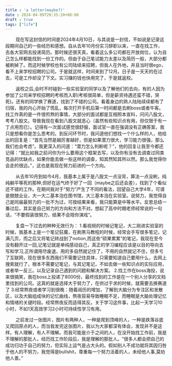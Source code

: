 ```yaml
---
title : 'a letter(maybe?)'
date : 2024-04-09T20:35:20+08:00
draft : true
tags: ["life"]
---
```

　　   现在写这封信的时间是2024年4月10日，与其说是一封信，不如说是记录这段期间自己的一些经历和感想。自从去年10月份实习辞职以来，一直在找工作，去各大官网去投递简历。那时候还很天真，看着这么多公司都在开放岗位，认为自己怎么样都能找到一份工作的。但由于自己笔试能力太差以及简历一般，大部分都被刷掉了。而这时候学校也有公司陆续来招聘，但我人在外地，并且当时很ego，看不上来学校招聘的公司。于是就这样，时间来到了12月。日子是一天天的在过去，可是工作却没了下文。实习赚的钱也快用完了，于是就返校。

　　   返校之后,会时不时碰到一些实验室的同学以及了解他们的去向，有的人因为参加了公司来学校招聘的考核而入职(考核很简单，但是薪资待遇还蛮不错，哭死)。还有的同学换了赛道，找到了不错的公司。看着身边的熟人陆陆续续都有了归宿，我的内心开始了慌乱，每次打开手机后第一时间都是去刷boss或者牛客。找工作真的是一件很煎熬的事情，大部分的面试都是互相照本宣科，问问八股文，考考八股文。导致我现在看到八股文就恶心（虽然有些知识点有用，但仅限于有一丁点用而已）。记得有一次面试感觉很舒服，面试官一直在强调没有正确答案，我只是想看你是怎么思考的。到反问环节时，我问道他们想找一个什么样的人，他给出的回复是：“首先当然是越厉害越好，但是如果潜力很大，学习能力很强，那么我们也会考虑”。我更深入的问道：“潜力怎么判断呢？”，他的回复让我至今都还记得：“就比如我之前问你为什么要用这个框架去写，以及你有没有去调查过同类竞品的优缺点，如果你能去做一些这样的调查，知其然知其所以然。那么我觉得你会走的很远。”，这也是我现在努力前进的一个方向。

　　   从去年10月到如今4月，我基本上属于是八股文一点没背，算法一点没刷，纯纯躺平等死的那种,但好在运气终于好了一回（maybe之后还会差），找到了个看似还不错的工作。在期间我对于“努力”产生了不同的看法，回望自己大学4年，可谓是兢兢业业，大一大二基本泡在图书馆，大三基本泡在实验室。说努力，我觉得自己是同届最努力的一批不为过，可按结果来看，我只能算是中等水平。反思总结一番过后，其实是自己努力的方向和方法不对。想起了高中时期老师经常说的一句话，“不要假装很努力，结果不会陪你演戏”。

　　   复盘一下过去的种种无效行为：
1.看视频的时候记笔记，大二刚进实验室的时候，我基本上是一个笔记狂魔，在刷黑马教程的时候，经常会手写很多笔记，记满几页，而之后又将笔记转战到了notion,而这些“硕果累累”的笔记，我现在至今没有翻开过一回,记笔记就是单纯感动自己，真正的学习编程应该是以目的导向去写和学习,正所谓用尽废退，用的多自然就记住了，不用的自然就记不住，但多亏了互联网，现在很多东西我们不需要记住具体，只需要知道自己要用什么，去网上搜索就行了，根本不需要记笔记，与其记笔记，不如去做一些知识点的实际应用，或者举一反三。以及记录自己遇到的问题和解决方案。
2.找工作在boss海投，说来很搞笑，我在boss上投递了8000份，最终找到的工作是在一个别人分享的文档里找到的公司。这真的就是选择大于努力了，在供过于求的时候，就需要去换赛道了
3.经常熬夜或者学习到很晚：随着阅历的增加，了解到大脑分为专注区和发散区，以及大脑组成块的记忆曲线，熬夜容易导致睡眠不足，而睡眠是大脑处理记忆和情绪的关键时段。经常熬夜反而适得其反。关于学习这件事，比起一天学习10小时，不如1天高效学习2小时可持续性学习有用。

　　   之前发过一张图片，图片有两种人，一种是爬到顶峰的人，一种是跌落谷底又爬回原点的人，而当我发完这张图片，我以为大家都深有体会，发现并不是这样。有人理解，有人不理解。而我可能是介于之间的人，在没开始找工作前，我是不理解的那批人，经历找工作阶段后，我是理解的那批人。“很多人都会把自己的成功归功于自己的努力，但实际上运气是占大头的。假如别人不成功就将其因归咎于他人的不努力，我觉得是bullshit，尊重每一个努力活着的人，未经他人事,莫劝他人善。”

